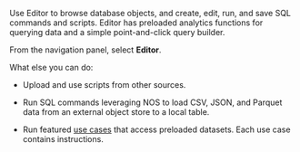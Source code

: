 Use Editor to browse database objects, and create, edit, run, and save SQL commands and scripts. Editor has preloaded analytics functions for querying data and a simple point-and-click query builder.

From the navigation panel, select **Editor**.

What else you can do:

-   Upload and use scripts from other sources.


-   Run SQL commands leveraging NOS to load CSV, JSON, and Parquet data from an external object store to a local table.


-   Run featured [use cases](iww1680797117120.md) that access preloaded datasets. Each use case contains instructions.


